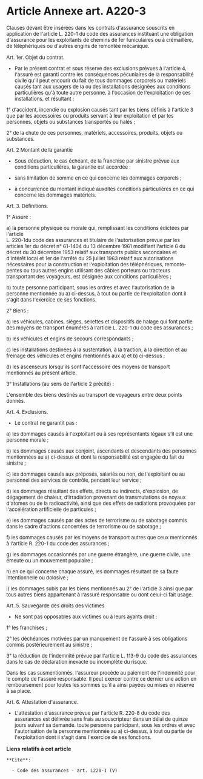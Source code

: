 # Article Annexe art. A220-3

<font size="2">Clauses devant être insérées dans les contrats d'assurance souscrits en application de l'article </font>
  <font size="2">
  <font size="2">L. 220-1 du code des assurances 
  <font size="2">instituant une obligation d'assurance pour les exploitants de chemins de fer funiculaires ou à crémaillère,
de téléphériques ou d'autres engins de remontée mécanique. </font>
</font></font>

<font size="2"><font size="2">

Art. 1er. Objet du contrat.

- Par le présent contrat et sous réserve des exclusions prévues à l'article 4, l'assuré est garanti contre les conséquences
pécuniaires de la responsabilité civile qu'il peut encourir du fait de tous dommages corporels ou matériels causés tant aux
usagers de la ou des installations désignées aux conditions particulières qu'à toute autre personne, à l'occasion de
l'exploitation de ces installations, et résultant : 

1° d'accident, incendie ou explosion causés tant par les biens définis à l'article 3 que par les accessoires ou produits
servant à leur exploitation et par les personnes, objets ou substances transportés ou halés ; 

2° de la chute de ces personnes, matériels, accessoires, produits, objets ou substances. 

Art. 2 Montant de la garantie

- Sous déduction, le cas échéant, de la franchise par sinistre prévue aux conditions particulières, la garantie est
accordée :

- sans limitation de somme en ce qui concerne les dommages corporels ;

- à concurrence du montant indiqué auxdites conditions particulières en ce qui concerne les dommages matériels. 

Art. 3. Définitions. 

1° Assuré : 

a) la personne physique ou morale qui, remplissant les conditions édictées par l'article  
L. 220-1du code des assurances et titulaire de l'autorisation prévue par les articles 1er du décret n° 61-1404 du 13 décembre
1961 modifiant l'article 6 du décret du 30 décembre 1953 relatif aux transports publics secondaires et d'intérêt local et 1er
de l'arrêté du 25 juillet 1963 relatif aux autorisations nécessaires pour la construction et l'exploitation des
téléphériques, remonte-pentes ou tous autres engins utilisant des câbles porteurs ou tracteurs transportant des voyageurs,
est désignée aux conditions particulières ; 

b) toute personne participant, sous les ordres et avec l'autorisation de la personne mentionnée au a) ci-dessus, à tout ou
partie de l'exploitation dont il s'agit dans l'exercice de ses fonctions. 

2° Biens : 

a) les véhicules, cabines, sièges, sellettes et dispositifs de halage qui font partie des moyens de transport énumérés à
l'article  L. 220-1 du code des assurances ; 

b) les véhicules et engins de secours correspondants ; 

c) les installations destinées à la sustentation, à la traction, à la direction et au freinage des véhicules et engins
mentionnés aux a) et b) ci-dessus ; 

d) les ascenseurs lorsqu'ils sont l'accessoire des moyens de transport mentionnés au présent article. 

3° Installations (au sens de l'article 2 précité) : 

L'ensemble des biens destinés au transport de voyageurs entre deux points donnés. 

Art. 4. Exclusions.

- Le contrat ne garantit pas : 

a) les dommages causés à l'exploitant ou à ses représentants légaux s'il est une personne morale ; 

b) les dommages causés aux conjoint, ascendants et descendants des personnes mentionnées au a) ci-dessus et dont la
responsabilité est engagée du fait du sinistre ; 

c) les dommages causés aux préposés, salariés ou non, de l'exploitant ou au personnel des services de contrôle, pendant leur
service ; 

d) les dommages résultant des effets, directs ou indirects, d'explosion, de dégagement de chaleur, d'irradiation provenant de
transmutations de noyaux d'atomes ou de la radioactivité, ainsi que des effets de radiations provoquées par l'accélération
artificielle de particules ; 

e) les dommages causés par des actes de terrorisme ou de sabotage commis dans le cadre d'actions concertées de terrorisme ou
de sabotage ; 

f) les dommages causés par les moyens de transport autres que ceux mentionnés à l'article  R. 220-1 du code des assurances ; 

g) les dommages occasionnés par une guerre étrangère, une guerre civile, une émeute ou un mouvement populaire ; 

h) en ce qui concerne chaque assuré, les dommages résultant de sa faute intentionnelle ou dolosive ; 

i) les dommages subis par les biens mentionnés au 2° de l'article 3 ainsi que par tous autres biens appartenant à l'assuré
responsable ou dont celui-ci fait usage. 

Art. 5. Sauvegarde des droits des victimes

- Ne sont pas opposables aux victimes ou à leurs ayants droit : 

1° les franchises ; 

2° les déchéances motivées par un manquement de l'assuré à ses obligations commis postérieurement au sinistre ; 

3° la réduction de l'indemnité prévue par l'article  L. 113-9 du code des assurances dans le cas de déclaration inexacte ou
incomplète du risque. 

Dans les cas susmentionnés, l'assureur procède au paiement de l'indemnité pour le compte de l'assuré responsable. Il peut
exercer contre ce dernier une action en remboursement pour toutes les sommes qu'il a ainsi payées ou mises en réserve à sa
place. 

Art. 6. Attestation d'assurance.

- L'attestation d'assurance prévue par l'article  R. 220-8 du code des assurances est délivrée sans frais au souscripteur
dans un délai de quinze jours suivant sa demande. toute personne participant, sous les ordres et avec l'autorisation de la
personne mentionnée au a) ci-dessus, à tout ou partie de l'exploitation dont il s'agit dans l'exercice de ses fonctions.

</font></font>

**Liens relatifs à cet article**

	**Cite**:

	  - Code des assurances - art. L220-1 (V)
